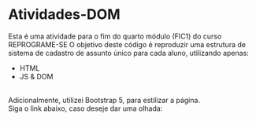 # Atividades-DOM

Esta é uma atividade para o fim do quarto módulo (FIC1) do curso REPROGRAME-SE
O objetivo deste código é reproduzir uma estrutura de sistema de cadastro de assunto único para cada aluno, utilizando apenas:
 - HTML
 - JS & DOM
<br>
Adicionalmente, utilizei Bootstrap 5, para estilizar a página. <br>
Siga o link abaixo, caso deseje dar uma olhada: <br>
<a href=""></a>
